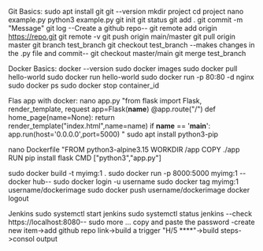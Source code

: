 Git Basics:
sudo apt install git
git --version
mkdir project
cd project
nano example.py
python3 example.py
git init
git status
git add .
git commit -m "Message"
git log
--Create a github repo--
git remote add origin https://repo.git
git remote -v
git push origin main/master
git pull origin master
git branch test_branch
git checkout test_branch
--makes changes in the .py file and commit--
git checkout master/main
git merge test_branch

Docker Basics:
docker --version
sudo docker images
sudo docker pull hello-world
sudo docker run hello-world
sudo docker run -p 80:80 -d nginx
sudo docker ps
sudo docker stop container_id

Flas app with docker:
nano app.py
"from flask import Flask, render_template, request
app=Flask(__name__)
@app.route("/")
def home_page(name=None):
    return render_template("index.html",name=name)
if __name__ == '__main__':
  app.run(host='0.0.0.0',port=5000)
"
sudo apt install python3-pip

nano Dockerfile
"FROM python3-alpine3.15
WORKDIR /app
COPY ./app
RUN pip install flask
CMD ["python3","app.py"]

sudo docker build -t myimg:1 .
sudo docker run -p 8000:5000 myimg:1
--docker hub--
sudo docker login -u username
sudo docker tag myimg:1 username/dockerimage
sudo docker push username/dockerimage
docker logout

Jenkins
sudo systemctl start jenkins
sudo systemctl status jenkins
--check https://localhost:8080--
sudo more ...
copy and paste the password
-create new item->add github repo link->build a trigger "H/5 ****"->build steps->consol output

